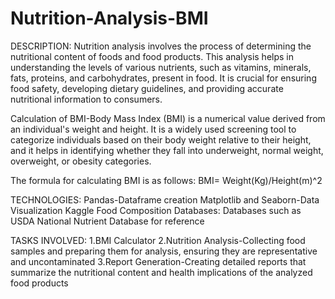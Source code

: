# Nutrition-Analysis-BMI
DESCRIPTION:
Nutrition analysis involves the process of determining the nutritional content of foods and food products. This analysis helps in understanding the levels of various nutrients, such as vitamins, minerals, fats, proteins, and carbohydrates, present in food. It is crucial for ensuring food safety, developing dietary guidelines, and providing accurate nutritional information to consumers.

Calculation of BMI-Body Mass Index (BMI) is a numerical value derived from an individual's weight and height. It is a widely used screening tool to categorize individuals based on their body weight relative to their height, and it helps in identifying whether they fall into underweight, normal weight, overweight, or obesity categories.

The formula for calculating BMI is as follows:
BMI= Weight(Kg)/Height(m)^2

TECHNOLOGIES:
Pandas-Dataframe creation 
Matplotlib and Seaborn-Data Visualization
Kaggle Food Composition Databases: Databases such as USDA National Nutrient Database for reference

TASKS INVOLVED:
1.BMI Calculator 
2.Nutrition Analysis-Collecting food samples and preparing them for analysis, ensuring they are representative and uncontaminated
3.Report Generation-Creating detailed reports that summarize the nutritional content and health implications of the analyzed food products
